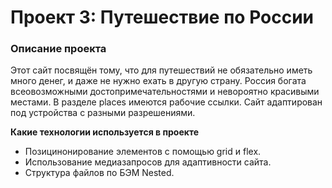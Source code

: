 # Проект 3: Путешествие по России

### Описание проекта

Этот сайт посвящён тому, что для путешествий не обязательно иметь много денег, и даже не нужно ехать в другую страну. Россия богата всеовозможными достопримечательностями и невороятно красивыми местами.
В разделе places имеются рабочие ссылки. Сайт адаптирован под устройства с разными разрешениями.

**Какие технологии используется в проекте**

* Позицинонирование элементов с помощью grid и flex.
* Использование медиазапросов для адаптивности сайта.
* Структура файлов по БЭМ Nested.
